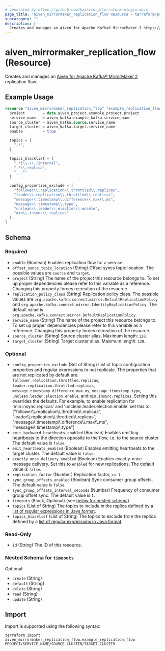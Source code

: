 ```yaml
---
# generated by https://github.com/hashicorp/terraform-plugin-docs
page_title: "aiven_mirrormaker_replication_flow Resource - terraform-provider-aiven"
subcategory: ""
description: |-
  Creates and manages an Aiven for Apache Kafka® MirrorMaker 2 https://aiven.io/docs/products/kafka/kafka-mirrormaker replication flow.
---
```


# aiven_mirrormaker_replication_flow (Resource)

Creates and manages an [Aiven for Apache Kafka® MirrorMaker 2](https://aiven.io/docs/products/kafka/kafka-mirrormaker) replication flow.

## Example Usage

```terraform
resource "aiven_mirrormaker_replication_flow" "example_replication_flow" {
  project        = data.aiven_project.example_project.project
  service_name   = aiven_kafka.example_kafka.service_name
  source_cluster = aiven_kafka.source.service_name
  target_cluster = aiven_kafka.target.service_name
  enable         = true

  topics = [
    ".*",
  ]

  topics_blacklist = [
    ".*[\\-\\.]internal",
    ".*\\.replica",
    "__.*"
  ]

  config_properties_exclude = [
    "follower\\.replication\\.throttled\\.replicas",
    "leader\\.replication\\.throttled\\.replicas",
    "message\\.timestamp\\.difference\\.max\\.ms",
    "message\\.timestamp\\.type",
    "unclean\\.leader\\.election\\.enable",
    "min\\.insync\\.replicas"
  ]
}
```

<!-- schema generated by tfplugindocs -->
## Schema

### Required

- `enable` (Boolean) Enables replication flow for a service.
- `offset_syncs_topic_location` (String) Offset syncs topic location. The possible values are `source` and `target`.
- `project` (String) The name of the project this resource belongs to. To set up proper dependencies please refer to this variable as a reference. Changing this property forces recreation of the resource.
- `replication_policy_class` (String) Replication policy class. The possible values are `org.apache.kafka.connect.mirror.DefaultReplicationPolicy` and `org.apache.kafka.connect.mirror.IdentityReplicationPolicy`. The default value is `org.apache.kafka.connect.mirror.DefaultReplicationPolicy`.
- `service_name` (String) The name of the project this resource belongs to. To set up proper dependencies please refer to this variable as a reference. Changing this property forces recreation of the resource.
- `source_cluster` (String) Source cluster alias. Maximum length: `128`.
- `target_cluster` (String) Target cluster alias. Maximum length: `128`.

### Optional

- `config_properties_exclude` (Set of String) List of topic configuration properties and regular expressions to not replicate. The properties that are not replicated by default are: `follower.replication.throttled.replicas`, `leader.replication.throttled.replicas`, `message.timestamp.difference.max.ms`, `message.timestamp.type`, `unclean.leader.election.enable`, and `min.insync.replicas`. Setting this overrides the defaults. For example, to enable replication for 'min.insync.replicas' and 'unclean.leader.election.enable' set this to: ["follower\\\\.replication\\\\.throttled\\\\.replicas", "leader\\\\.replication\\\\.throttled\\\\.replicas", "message\\\\.timestamp\\\\.difference\\\\.max\\\\.ms",  "message\\\\.timestamp\\\\.type"]
- `emit_backward_heartbeats_enabled` (Boolean) Enables emitting heartbeats to the direction opposite to the flow, i.e. to the source cluster. The default value is `false`.
- `emit_heartbeats_enabled` (Boolean) Enables emitting heartbeats to the target cluster. The default value is `false`.
- `exactly_once_delivery_enabled` (Boolean) Enables exactly-once message delivery. Set this to `enabled` for new replications. The default value is `false`.
- `replication_factor` (Number) Replication factor, `>= 1`.
- `sync_group_offsets_enabled` (Boolean) Sync consumer group offsets. The default value is `false`.
- `sync_group_offsets_interval_seconds` (Number) Frequency of consumer group offset sync. The default value is `1`.
- `timeouts` (Block, Optional) (see [below for nested schema](#nestedblock--timeouts))
- `topics` (List of String) The topics to include in the replica defined by a [list of regular expressions in Java format](https://aiven.io/docs/products/kafka/kafka-mirrormaker/concepts/replication-flow-topics-regex).
- `topics_blacklist` (List of String) The topics to exclude from the replica defined by a [list of regular expressions in Java format](https://aiven.io/docs/products/kafka/kafka-mirrormaker/concepts/replication-flow-topics-regex).

### Read-Only

- `id` (String) The ID of this resource.

<a id="nestedblock--timeouts"></a>
### Nested Schema for `timeouts`

Optional:

- `create` (String)
- `default` (String)
- `delete` (String)
- `read` (String)
- `update` (String)

## Import

Import is supported using the following syntax:

```shell
terraform import aiven_mirrormaker_replication_flow.example_replication_flow PROJECT/SERVICE_NAME/SOURCE_CLUSTER/TARGET_CLUSTER
```
